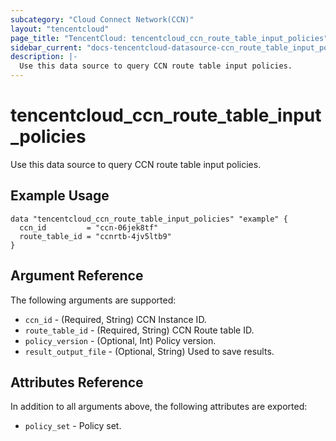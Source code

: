 ```yaml
---
subcategory: "Cloud Connect Network(CCN)"
layout: "tencentcloud"
page_title: "TencentCloud: tencentcloud_ccn_route_table_input_policies"
sidebar_current: "docs-tencentcloud-datasource-ccn_route_table_input_policies"
description: |-
  Use this data source to query CCN route table input policies.
---
```


# tencentcloud_ccn_route_table_input_policies

Use this data source to query CCN route table input policies.

## Example Usage

```hcl
data "tencentcloud_ccn_route_table_input_policies" "example" {
  ccn_id         = "ccn-06jek8tf"
  route_table_id = "ccnrtb-4jv5ltb9"
}
```

## Argument Reference

The following arguments are supported:

* `ccn_id` - (Required, String) CCN Instance ID.
* `route_table_id` - (Required, String) CCN Route table ID.
* `policy_version` - (Optional, Int) Policy version.
* `result_output_file` - (Optional, String) Used to save results.

## Attributes Reference

In addition to all arguments above, the following attributes are exported:

* `policy_set` - Policy set.



